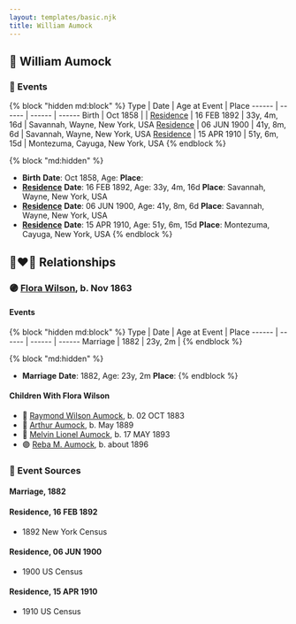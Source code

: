 ```yaml
---
layout: templates/basic.njk
title: William Aumock
---
```

## 🔵 William Aumock


### 📆 Events

{% block "hidden md:block" %}
Type | Date | Age at Event | Place
------ | ------ | ------ | ------
Birth | Oct 1858 |  |
[Residence](#event-event-0) | 16 FEB 1892 | 33y, 4m, 16d | Savannah, Wayne, New York, USA
[Residence](#event-event-1) | 06 JUN 1900 | 41y, 8m, 6d | Savannah, Wayne, New York, USA
[Residence](#event-event-2) | 15 APR 1910 | 51y, 6m, 15d | Montezuma, Cayuga, New York, USA
{% endblock %}

{% block "md:hidden" %}
- **Birth**
**Date**: Oct 1858, Age:
**Place**:
- **[Residence](#event-event-0)**
**Date**: 16 FEB 1892, Age: 33y, 4m, 16d
**Place**: Savannah, Wayne, New York, USA
- **[Residence](#event-event-1)**
**Date**: 06 JUN 1900, Age: 41y, 8m, 6d
**Place**: Savannah, Wayne, New York, USA
- **[Residence](#event-event-2)**
**Date**: 15 APR 1910, Age: 51y, 6m, 15d
**Place**: Montezuma, Cayuga, New York, USA
{% endblock %}

## 👩‍❤️‍👨 Relationships

### 🟣 [Flora Wilson](/people/2/2426620), b. Nov 1863

#### Events

{% block "hidden md:block" %}
Type | Date | Age at Event | Place
------ | ------ | ------ | ------
Marriage | 1882 | 23y, 2m |
{% endblock %}

{% block "md:hidden" %}
- **Marriage**
**Date**: 1882, Age: 23y, 2m
**Place**:
{% endblock %}

#### Children With Flora Wilson
* 🔵 [Raymond Wilson Aumock](/people/1/17962037), b. 02 OCT 1883
* 🔵 [Arthur Aumock](/people/2/29296932), b. May 1889
* 🔵 [Melvin Lionel Aumock](/people/5/52466857), b. 17 MAY 1893
* 🟣 [Reba M. Aumock](/people/2/20205610), b. about 1896
### 📰 Event Sources

#### <a id="event-family-0-event-0"></a> Marriage, 1882

#### <a id="event-event-0"></a> Residence, 16 FEB 1892
* 1892 New York Census

#### <a id="event-event-1"></a> Residence, 06 JUN 1900
* 1900 US Census

#### <a id="event-event-2"></a> Residence, 15 APR 1910
* 1910 US Census
